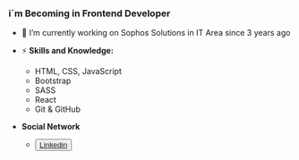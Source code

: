 ### i´m Becoming in Frontend Developer


- 🔭 I’m currently working on Sophos Solutions in IT Area since 3 years ago


- ⚡ **Skills and Knowledge:**
     * HTML, CSS, JavaScript
     * Bootstrap
     * SASS 
     * React
     * Git & GitHub
- **Social Network**
  * <button><a href="https://www.linkedin.com/in/jtomasvc/">Linkedin</a></button>
